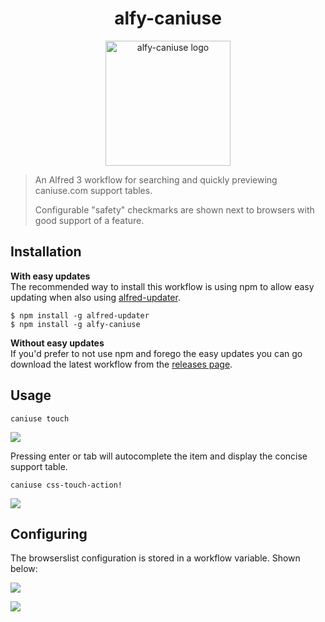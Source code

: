 <h1 align="center">
  alfy-caniuse
</h1>

<p align="center">
  <img src="https://raw.githubusercontent.com/liziqiang/alfy-caniuse/master/alfy-caniuse.png" alt="alfy-caniuse logo" height="200">
</p>

> An Alfred 3 workflow for searching and quickly previewing caniuse.com support tables.
>
> Configurable "safety" checkmarks are shown next to browsers with good support of a feature.

## Installation

**With easy updates**  
The recommended way to install this workflow is using npm to allow easy updating when also using [alfred-updater](https://github.com/SamVerschueren/alfred-updater).

```shell
$ npm install -g alfred-updater
$ npm install -g alfy-caniuse
```

**Without easy updates**  
If you'd prefer to not use npm and forego the easy updates you can go download the latest workflow from the [releases page](https://github.com/liziqiang/alfy-caniuse/releases).

## Usage

```
caniuse touch
```

![](https://i.imgur.com/yPTEt85.png)

Pressing enter or tab will autocomplete the item and display the concise support table.

```
caniuse css-touch-action!
```

![](https://i.imgur.com/Ku39XTe.png)

## Configuring

The browserslist configuration is stored in a workflow variable. Shown below:

![](https://i.imgur.com/u2rRIzf.png)

![](https://i.imgur.com/ixsrcan.png)

